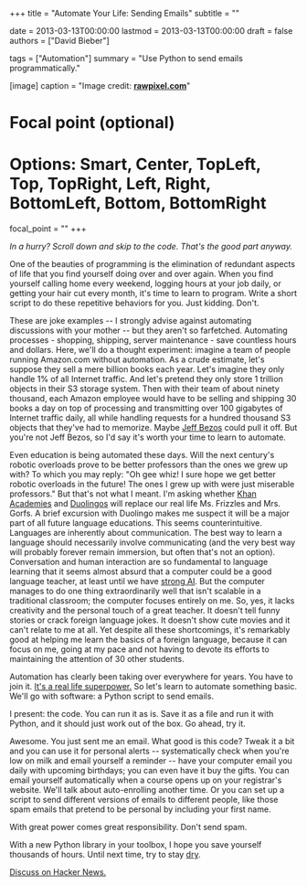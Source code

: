+++
title = "Automate Your Life: Sending Emails"
subtitle = ""

date = 2013-03-13T00:00:00
lastmod = 2013-03-13T00:00:00
draft = false
authors = ["David Bieber"]

tags = ["Automation"]
summary = "Use Python to send emails programmatically."

[image]
  caption = "Image credit: [**rawpixel.com**](https://www.pexels.com/photo/photography-of-person-using-macbook-1413652/)"

  # Focal point (optional)
  # Options: Smart, Center, TopLeft, Top, TopRight, Left, Right, BottomLeft, Bottom, BottomRight
  focal_point = ""
+++

_In a hurry? Scroll down and skip to the code. That's the good part anyway._

One of the beauties of programming is the elimination of redundant aspects of life that you find yourself doing over and over again. When you find yourself calling home every weekend, logging hours at your job daily, or getting your hair cut every month, it's time to learn to program. Write a short script to do these repetitive behaviors for you. Just kidding. Don't.

These are joke examples -- I strongly advise against automating discussions with your mother -- but they aren't so farfetched. Automating processes - shopping, shipping, server maintenance - save countless hours and dollars. Here, we'll do a thought experiment: imagine a team of people running Amazon.com without automation. As a crude estimate, let's suppose they sell a mere billion books each year. Let's imagine they only handle 1% of all Internet traffic. And let's pretend they only store 1 trillion objects in their S3 storage system. Then with their team of about ninety thousand, each Amazon employee would have to be selling and shipping 30 books a day on top of processing and transmitting over 100 gigabytes of Internet traffic daily, all while handling requests for a hundred thousand S3 objects that they've had to memorize. Maybe <a href="http://en.wikipedia.org/wiki/Jeff_Bezos">Jeff Bezos</a> could pull it off. But you're not Jeff Bezos, so I'd say it's worth your time to learn to automate.

Even education is being automated these days. Will the next century's robotic overloads prove to be better professors than the ones we grew up with? To which you may reply: "Oh gee whiz! I sure hope we get better robotic overloads in the future! The ones I grew up with were just miserable professors." But that's not what I meant. I'm asking whether <a href="http://khanacademy.org/">Khan Academies</a> and <a href="http://duolingo.com/">Duolingos</a> will replace our real life Ms. Frizzles and Mrs. Gorfs. A brief excursion with Duolingo makes me suspect it will be a major part of all future language educations. This seems counterintuitive. Languages are inherently about communication. The best way to learn a language should necessarily involve communicating (and the very best way will probably forever remain immersion, but often that's not an option). Conversation and human interaction are so fundamental to language learning that it seems almost absurd that a computer could be a good language teacher, at least until we have <a href="http://en.wikipedia.org/wiki/Strong_AI">strong AI</a>. But the computer manages to do one thing extraordinarily well that isn't scalable in a traditional classroom; the computer focuses entirely on me. So, yes, it lacks creativity and the personal touch of a great teacher. It doesn't tell funny stories or crack foreign language jokes. It doesn't show cute movies and it can't relate to me at all. Yet despite all these shortcomings, it's remarkably good at helping me learn the basics of a foreign language, because it can focus on me, going at my pace and not having to devote its efforts to maintaining the attention of 30 other students.

Automation has clearly been taking over everywhere for years. You have to join it. <a href="http://www.youtube.com/watch?v=nKIu9yen5nc">It's a real life superpower.</a>  So let's learn to automate something basic. We'll go with software: a Python script to send emails.

I present: the code. You can run it as is. Save it as a file and run it with Python, and it should just work out of the box. Go ahead, try it.

<script src="https://gist.github.com/dbieber/5146518.js"></script>

Awesome. You just sent me an email. What good is this code? Tweak it a bit and you can use it for personal alerts -- systematically check when you're low on milk and email yourself a reminder -- have your computer email you daily with upcoming birthdays; you can even have it buy the gifts. You can email yourself automatically when a course opens up on your registrar's website. We'll talk about auto-enrolling another time. Or you can set up a script to send different versions of emails to different people, like those spam emails that pretend to be personal by including your first name.

With great power comes great responsibility. Don't send spam.

With a new Python library in your toolbox, I hope you save yourself thousands of hours. Until next time, try to stay <a href="http://en.wikipedia.org/wiki/Don't_repeat_yourself">dry</a>.

<a href="https://news.ycombinator.com/item?id=5371430">Discuss on Hacker News.</a>
